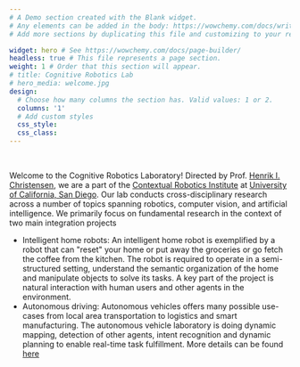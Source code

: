 ```yaml
---
# A Demo section created with the Blank widget.
# Any elements can be added in the body: https://wowchemy.com/docs/writing-markdown-latex/
# Add more sections by duplicating this file and customizing to your requirements.

widget: hero # See https://wowchemy.com/docs/page-builder/
headless: true # This file represents a page section.
weight: 1 # Order that this section will appear.
# title: Cognitive Robotics Lab
# hero_media: welcome.jpg
design:
  # Choose how many columns the section has. Valid values: 1 or 2.
  columns: '1'
  # Add custom styles
  css_style:
  css_class:
---
```


<br>

Welcome to the Cognitive Robotics Laboratory! Directed by Prof. [Henrik I. Christensen](https://www.hichristensen.com/), we are a part of the [Contextual Robotics Institute](https://contextualrobotics.ucsd.edu/) at [University of California, San Diego](https://ucsd.edu/). Our lab conducts cross-disciplinary research across a number of topics spanning robotics, computer vision, and artificial intelligence. We primarily focus on fundamental research in the context of two main integration projects
- Intelligent home robots: An intelligent home robot is exemplified by a robot that can "reset" your home or put away the groceries or go fetch the coffee from the kitchen. The robot is required to operate in a semi-structured setting, understand the semantic organization of the home and manipulate objects to solve its tasks. A key part of the project is natural interaction with human users and other agents in the environment.
- Autonomous driving: Autonomous vehicles offers many possible use-cases from local area transportation to logistics and smart manufacturing. The autonomous vehicle laboratory is doing dynamic mapping, detection of other agents, intent recognition and dynamic planning to enable real-time task fulfillment. More details can be found [here](http://avl.ucsd.edu/)